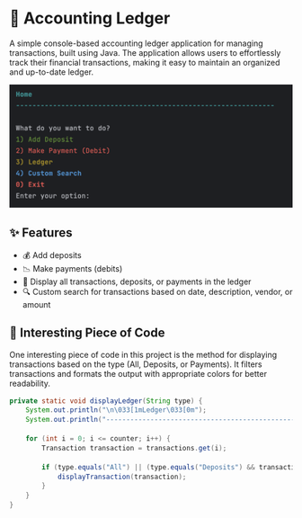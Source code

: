 # 📘 Accounting Ledger

A simple console-based accounting ledger application for managing transactions, built using Java. The application allows users to effortlessly track their financial transactions, making it easy to maintain an organized and up-to-date ledger.

![Home Screen](Images/HomeScreen.png)

## ✨ Features

- 💰 Add deposits
- 📉 Make payments (debits)
- 📖 Display all transactions, deposits, or payments in the ledger
- 🔍 Custom search for transactions based on date, description, vendor, or amount

## 🧩 Interesting Piece of Code

One interesting piece of code in this project is the method for displaying transactions based on the type (All, Deposits, or Payments). It filters transactions and formats the output with appropriate colors for better readability.

```java
private static void displayLedger(String type) {
    System.out.println("\n\033[1mLedger\033[0m");
    System.out.println("---------------------------------------------------------------");

    for (int i = 0; i <= counter; i++) {
        Transaction transaction = transactions.get(i);

        if (type.equals("All") || (type.equals("Deposits") && transaction.getAmount() > 0) || (type.equals("Payments") && transaction.getAmount() < 0)) {
            displayTransaction(transaction);
        }
    }
}
